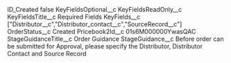 <?xml version="1.0" encoding="UTF-8"?>
<CustomMetadata xmlns="http://soap.sforce.com/2006/04/metadata" xmlns:xsi="http://www.w3.org/2001/XMLSchema-instance" xmlns:xsd="http://www.w3.org/2001/XMLSchema">
    <label>ID_Created</label>
    <protected>false</protected>
    <values>
        <field>KeyFieldsOptional__c</field>
        <value xsi:nil="true"/>
    </values>
    <values>
        <field>KeyFieldsReadOnly__c</field>
        <value xsi:nil="true"/>
    </values>
    <values>
        <field>KeyFieldsTitle__c</field>
        <value xsi:type="xsd:string">Required Fields</value>
    </values>
    <values>
        <field>KeyFields__c</field>
        <value xsi:type="xsd:string">[&quot;Distributor__c&quot;,&quot;Distributor_contact__c&quot;,&quot;SourceRecord__c&quot;]</value>
    </values>
    <values>
        <field>OrderStatus__c</field>
        <value xsi:type="xsd:string">Created</value>
    </values>
    <values>
        <field>Pricebook2Id__c</field>
        <value xsi:type="xsd:string">01s6M000000YwasQAC</value>
    </values>
    <values>
        <field>StageGuidanceTitle__c</field>
        <value xsi:type="xsd:string">Order Guidance</value>
    </values>
    <values>
        <field>StageGuidance__c</field>
        <value xsi:type="xsd:string">Before order can be submitted for Approval, please specify the Distributor, Distributor Contact and Source Record</value>
    </values>
</CustomMetadata>
